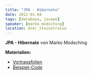 ```yaml
---
title: "JPA - Hibernate"
date: 2012-01-04
tags: [database, javaee]
speaker: [marko_modsching]
location: dser_steinstrasse
---
```


**JPA - Hibernate** von Marko Modsching

**Materialien:**

- [Vortragsfolien](/downloads/juggr_orm_hibernate.pdf)
- [Beispiel-Code](/downloads/code_hibernate.zip)
